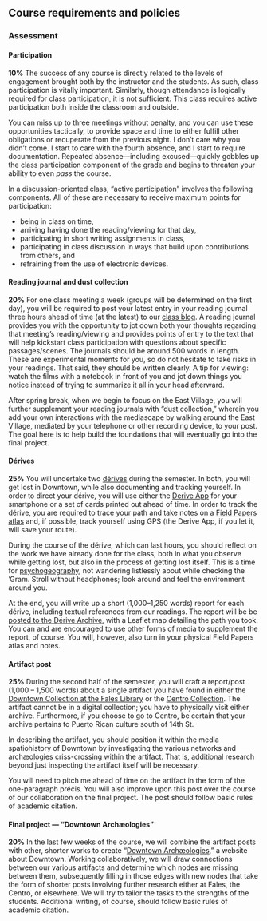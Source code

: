 ## Course requirements and policies

### Assessment

#### Participation

**10%** The success of any course is directly related to the levels of engagement
brought both by the instructor and the students. As such, class participation
is vitally important. Similarly, though attendance is logically required for
class participation, it is not sufficient. This class requires active
participation both inside the classroom and outside.  

You can miss up to three meetings without penalty, and you can use these
opportunities tactically, to provide space and time to either fulfill other
obligations or recuperate from the previous night. I don’t care why you didn’t
come. I start to care with the fourth absence, and I start to require
documentation. Repeated absence—including excused—quickly gobbles up the class
participation component of the grade and begins to threaten your ability to
even *pass* the course.

In a discussion-oriented class, “active participation” involves the following
components. All of these are necessary to receive maximum points for
participation:

* being in class on time,
* arriving having done the reading/viewing for that day,
* participating in short writing assignments in class,
* participating in class discussion in ways that build upon contributions from others, and
* refraining from the use of electronic devices.

#### Reading journal and dust collection

**20%** For one class meeting a week (groups will be determined on the first
day), you will be required to post your latest entry in your reading journal
three hours ahead of time (at the latest) to our [class
blog](https://nyscapes.github.io/media-history-blog). A reading journal
provides you with the opportunity to jot down both your thoughts regarding
that meeting’s reading/viewing and provides points of entry to the text that
will help kickstart class participation with questions about specific
passages/scenes. The journals should be around 500 words in length. These are
experimental moments for you, so do not hesitate to take risks in your
readings. That said, they should be written clearly. A tip for viewing:
watch the films with a notebook in front of you and jot down things you notice
instead of trying to summarize it all in your head afterward.

After spring break, when we begin to focus on the East Village, you will
further supplement your reading journals with “dust collection,” wherein you
add your own interactions with the mediascape by walking around the East
Village, mediated by your telephone or other recording device, to your post.
The goal here is to help build the foundations that will eventually go into
the final project. 

#### Dérives

**25%** You will undertake two
[dérives](http://www.cddc.vt.edu/sionline/si/theory.html) during the semester.
In both, you will get lost in Downtown, while also documenting and tracking
yourself. In order to direct your dérive, you will use either the [Derive
App](http://deriveapp.com/s/v2/) for your smartphone or a set of cards printed
out ahead of time. In order to track the dérive, you are required to trace
your path and take notes on a [Field Papers
atlas](http://fieldpapers.org/compose#14/40.7220/-73.9924) and, if possible,
track yourself using GPS (the Derive App, if you let it, will save your
route).

During the course of the dérive, which can last hours, you should reflect on
the work we have already done for the class, both in what you observe
while getting lost, but also in the process of getting lost itself. This is a
time for [psychogeography](https://en.wikipedia.org/wiki/Psychogeography), not
wandering listlessly about while checking the ’Gram. Stroll without
headphones; look around and feel the environment around you.
  
At the end, you will write up a short (1,000–1,250 words) report for each
dérive, including textual references from our readings. The report will be be
[posted to the Dérive Archive](https://nyscapes.github.io/derive-archive),
with a Leaflet map detailing the path you took. You can and are encouraged to
use other forms of media to supplement the report, of course. You will,
however, also turn in your physical Field Papers atlas and notes.

#### Artifact post

**25%** During the second half of the semester, you will craft a report/post
(1,000 – 1,500 words) about a single artifact you have found in either the
[Downtown Collection at the Fales
Library](https://guides.nyu.edu/downtown-collection/overview) or the [Centro
Collection](https://centropr.hunter.cuny.edu/collections/collection-descriptions).
The artifact cannot be in a digital collection; you have to physically visit
either archive. Furthermore, if you choose to go to Centro, be certain that
your archive pertains to Puerto Rican culture south of 14th St. 

In describing the artifact, you should position it within the media
spatiohistory of Downtown by investigating the various networks and
archæologies criss-crossing within the artifact. That is, additional research
beyond just inspecting the artifact itself will be necessary. 

You will need to pitch me ahead of time on the artifact in the form of the
one-paragraph précis. You will also improve upon this post over the course of
our collaboration on the final project. The post should follow basic rules of
academic citation.

#### Final project — “Downtown Archæologies”

**20%** In the last few weeks of the course, we will combine the artifact
posts with other, shorter works to create “[Downtown
Archæologies](http://nyscapes.github.io/downtown-archaeologies/),” a website
about Downtown. Working collaboratively, we will draw connections between our
various artifacts and determine which nodes are missing between them,
subsequently filling in those edges with new nodes that take the form of
shorter posts involving further research either at Fales, the Centro, or
elsewhere. We will try to tailor the tasks to the strengths of the students.
Additional writing, of course, should follow basic rules of academic citation.
